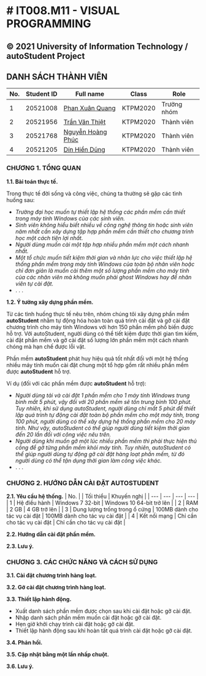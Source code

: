 # # IT008.M11 - VISUAL PROGRAMMING 
**© 2021 University of Information Technology / autoStudent Project**
------------
## DANH SÁCH THÀNH VIÊN
| No. | Student ID | Full name | Class | Role |
| --- | --- | --- | --- | --- |
| 1 | 20521008 | [Phan Xuân Quang](https://github.com/phanxuanquang "Phan Xuân Quang") | KTPM2020 | Trưởng nhóm |
| 2 | 20521956 | [Trần Văn Thiệt](https://github.com/MiMi-Yup "Trần Văn Thiệt") | KTPM2020 | Thành viên |
| 3 | 20521768 | [Nguyễn Hoàng Phúc](https://github.com/phucnh20521768 "Nguyễn Hoàng Phúc") | KTPM2020 | Thành viên |
| 4 | 20521205 | [Dín Hiền Dũng](https://github.com/dung-ovl "Dín Hiền Dũng") | KTPM2020 | Thành viên |

###  **CHƯƠNG 1. TỔNG QUAN**

**1.1. Bài toán thực tế.**

Trong thực tế đời sống và công việc, chúng ta thường sẽ gặp các tình huống sau:

- *Trường đại học muốn tự thiết lập hệ thống các phần mềm cần thiết trong máy tính Windows của các sinh viên.*
- *Sinh viên không hiểu biết nhiều về công nghệ thông tin hoặc sinh viên năm nhất cần xây dựng tập hợp phần mềm cần thiết cho chương trình học một cách tiện lợi nhất.*
- *Người dùng muốn cài một tập hợp nhiều phần mềm một cách nhanh nhất.*
- *Một tổ chức muốn tiết kiệm thời gian và nhân lực cho việc thiết lập hệ thống phần mềm trong máy tính Windows của toàn bộ nhân viên hoặc chỉ đơn giản là muốn cài thêm một số lượng phần mềm cho máy tính của các nhân viên mà không muốn phải ghost Windows hay để nhân viên tự cài đặt.*
- . . .

**1.2. Ý tưởng xây dựng phần mềm.**

Từ các tình huống thực tế nêu trên, nhóm chúng tôi xây dựng phần mềm **autoStudent** nhằm tự động hóa hoàn toàn quá trình cài đặt và gỡ cài đặt chương trình cho máy tính Windows với hơn 150 phần mềm phổ biến được hỗ trợ. Với autoStudent, người dùng có thể tiết kiệm được thời gian tìm kiếm, cài đặt phần mềm và gỡ cài đặt số lượng lớn phần mềm một cách nhanh chóng mà hạn chế được lỗi vặt.

Phần mềm **autoStudent** phát huy hiệu quả tốt nhất đối với một hệ thống nhiều máy tính muốn cài đặt chung một tổ hợp gồm rất nhiều phần mềm được **autoStudent** hỗ trợ.

Ví dụ (đối với các phần mềm được **autoStudent** hỗ trợ): 

- *Người dùng tải và cài đặt 1 phần mềm cho 1 máy tính Windows trung bình mất 5 phút, vậy đối với 20 phần mềm sẽ tốn trung bình 100 phút. Tuy nhiên, khi sử dụng autoStudent, người dùng chỉ mất 5 phút để thiết lập quá trình tự động cài đặt toàn bộ phần mềm cho một máy tính, trong 100 phút, người dùng có thể xây dựng hệ thống phần mềm cho 20 máy tính. Như vậy, autoStudent có thể giúp người dùng tiết kiệm thời gian đến 20 lần đối với công việc nêu trên.*
- *Người dùng khi muốn gỡ một lúc nhiều phần mềm thì phải thực hiện thủ công để gỡ từng phần mềm khỏi máy tính. Tuy nhiên, autoStudent có thể giúp người dùng tự động gỡ cài đặt hàng loạt phần mềm, từ đó người dùng có thể tận dụng thời gian làm công việc khác.*
- . . .

### **CHƯƠNG 2. HƯỚNG DẪN CÀI ĐẶT AUTOSTUDENT**

**2.1. Yêu cầu hệ thống.**
| No. |  | Tối thiểu | Khuyến nghị |
| --- | --- | --- | --- |
| 1 | Hệ điều hành | Windows 7 32-bit | Windows 10 64-bit trở lên |
| 2 | RAM | 2 GB | 4 GB trở lên |
| 3 | Dung lượng trống trong ổ cứng | 100MB dành cho tác vụ cài đặt | 100MB dành cho tác vụ cài đặt | 
| 4 | Kết nối mạng | Chỉ cần cho tác vụ cài đặt | Chỉ cần cho tác vụ cài đặt |


**2.2. Hướng dẫn cài đặt phần mềm.**

**2.3. Lưu ý.**

### **CHƯƠNG 3. CÁC CHỨC NĂNG VÀ CÁCH SỬ DỤNG**

**3.1. Cài đặt chương trình hàng loạt.**

**3.2. Gỡ cài đặt chương trình hàng loạt.**

**3.3. Thiết lập hành động.**

- Xuất danh sách phần mềm được chọn sau khi cài đặt hoặc gỡ cài đặt. 
- Nhập danh sách phần mềm muốn cài đặt hoặc gỡ cài đặt.
- Hẹn giờ khởi chạy trình cài đặt hoặc gỡ cài đặt.
- Thiết lập hành động sau khi hoàn tất quá trình cài đặt hoặc gỡ cài đặt.

**3.4. Phản hồi.**

**3.5. Cập nhật bằng một lần nhấp chuột.**

**3.6. Lưu ý.**
